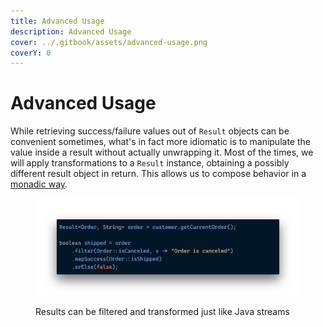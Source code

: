 ```yaml
---
title: Advanced Usage
description: Advanced Usage
cover: ../.gitbook/assets/advanced-usage.png
coverY: 0
---
```


# Advanced Usage

While retrieving success/failure values out of `Result` objects can be convenient sometimes, what's in fact more idiomatic is to manipulate the value inside a result without actually unwrapping it. Most of the times, we will apply transformations to a `Result` instance, obtaining a possibly different result object in return. This allows us to compose behavior in a [monadic way](https://en.wikipedia.org/wiki/Monad\_\(functional\_programming\)).

<figure><img src="../.gitbook/assets/advanced-usage (1).png" alt=""><figcaption><p>Results can be filtered and transformed just like Java streams</p></figcaption></figure>
